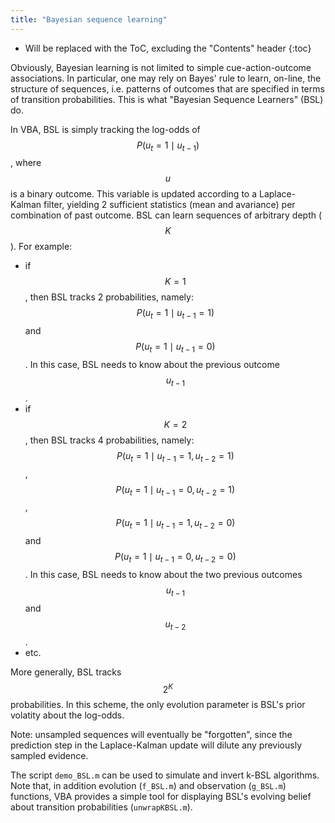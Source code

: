 ```yaml
---
title: "Bayesian sequence learning"
---
```

* Will be replaced with the ToC, excluding the "Contents" header
{:toc}


Obviously, Bayesian learning is not limited to simple cue-action-outcome associations.
In particular, one may rely on Bayes' rule to learn, on-line, the structure of sequences, i.e. patterns of outcomes that are specified in terms of transition probabilities. This is what "Bayesian Sequence Learners" (BSL) do.

In VBA, BSL is simply tracking the log-odds of $$P\left(u_t=1\mid u_{t-1}\right)$$, where $$u$$ is a binary outcome. This variable is updated according to a Laplace-Kalman filter, yielding 2 sufficient statistics (mean and avariance) per combination of past outcome. BSL can learn sequences of arbitrary depth ($$K$$). For example:

- if $$K=1$$, then BSL tracks 2 probabilities, namely: $$P\left(u_t=1\mid u_{t-1}=1\right)$$ and $$P\left(u_t=1\mid u_{t-1}=0\right)$$. In this case, BSL needs to know about the previous outcome $$u_{t-1}$$.
- if $$K=2$$, then BSL tracks 4 probabilities, namely: $$P\left(u_t=1\mid u_{t-1}=1,u_{t-2}=1\right)$$, $$P\left(u_t=1\mid u_{t-1}=0,u_{t-2}=1\right)$$, $$P\left(u_t=1\mid u_{t-1}=1,u_{t-2}=0\right)$$ and $$P\left(u_t=1\mid u_{t-1}=0,u_{t-2}=0\right)$$. In this case, BSL needs to know about the two previous outcomes $$u_{t-1}$$ and $$u_{t-2}$$.
- etc.

More generally, BSL tracks $$2^K$$ probabilities. In this scheme, the only evolution parameter is BSL's prior volatity about the log-odds.

Note: unsampled sequences will eventually be "forgotten", since the prediction step in the Laplace-Kalman update will dilute any previously sampled evidence.

The script `demo_BSL.m` can be used to simulate and invert k-BSL algorithms. Note that, in addition evolution (`f_BSL.m`) and observation (`g_BSL.m`) functions, VBA provides a simple tool for displaying BSL's evolving belief about transition probabilities (`unwrapKBSL.m`).
